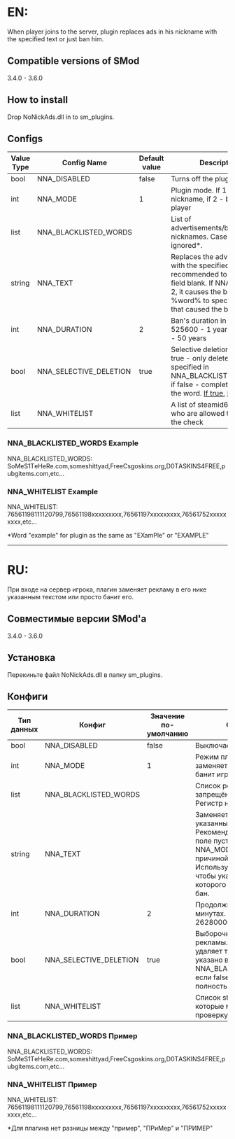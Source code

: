 # EN:
When player joins to the server, plugin replaces ads in his nickname with the specified text or just ban him.

## Compatible versions of SMod
3.4.0 - 3.6.0

## How to install
Drop NoNickAds.dll in to sm_plugins.

## Configs
Value Type|Config Name|Default value|Description|
----------|-------------|-----------|-----------|
bool|NNA_DISABLED|false|Turns off the plugin
int|NNA_MODE|1|Plugin mode. If 1 - replaces nickname, if 2 - ban the player
list|NNA_BLACKLISTED_WORDS||List of advertisements/banned nicknames. Case are ignored*.
string|NNA_TEXT||Replaces the advertisement with the specified text. It's recommended to leave the field blank. If NNA_MODE = 2, it causes the ban. Use %word% to specify the word that caused the ban.
int|NNA_DURATION|2|Ban's duration in minutes. 525600 - 1 year, 26280000 - 50 years
bool|NNA_SELECTIVE_DELETION|true|Selective deletion of ads. If true - only deletes what is specified in NNA_BLACKLISTED_WORDS, if false - completely deletes the word. [If true](https://cdn.discordapp.com/attachments/595913512065171467/640550217808085002/unknown1.png), [If false](https://cdn.discordapp.com/attachments/595913512065171467/640550223730442260/unknown2.png).
list|NNA_WHITELIST||A list of steamid64 of players who are allowed to bypass the check

### NNA_BLACKLISTED_WORDS Example
NNA_BLACKLISTED_WORDS: SoMеS1TеHeRe.com,someshittyad,FrеeCsgоskins.org,D0TАSKINS4FRЕE,pubgitеms.com,etc...

### NNA_WHITELIST Example
NNA_WHITELIST: 76561198111120799,76561198xxxxxxxxx,76561197xxxxxxxxx,76561752xxxxxxxxx,etc...

*Word "example" for plugin as the same as "EXamPle" or "EXAMPLE"

***

# RU:
При входе на сервер игрока, плагин заменяет рекламу в его нике указанным текстом или просто банит его.

## Совместимые версии SMod'а
3.4.0 - 3.6.0

## Установка
Перекиньте файл NoNickAds.dll в папку sm_plugins.

## Конфиги
Тип данных|Конфиг|Значение по-умолчанию|Описание|
----------|-------------|-----------|-----------|
bool|NNA_DISABLED|false|Выключает плагин
int|NNA_MODE|1|Режим плагина. Если 1 - заменяет ник, если 2 - банит игрока
list|NNA_BLACKLISTED_WORDS||Список рекламы/запрещённых ников. Регистр не учитывается*.
string|NNA_TEXT||Заменяет рекламу указанным текстом. Рекомендуется оставить поле пустым. Если NNA_MODE = 2, то является причиной бана. Используйте %word% чтобы указать слово, из-за которого игрок получил бан.
int|NNA_DURATION|2|Продолжительность бана в минутах. 525600 - 1 год, 26280000 - 50 лет.
bool|NNA_SELECTIVE_DELETION|true|Выборочное удаление рекламы. Если true - удаляет только то, что указано в NNA_BLACKLISTED_WORDS, если false - удаляет слово полностью. [If true](https://cdn.discordapp.com/attachments/595913512065171467/640550217808085002/unknown1.png), [If false](https://cdn.discordapp.com/attachments/595913512065171467/640550223730442260/unknown2.png).
list|NNA_WHITELIST||Список steamid64 игроков, которые могут обойти проверку

### NNA_BLACKLISTED_WORDS Пример
NNA_BLACKLISTED_WORDS: SoMеS1TеHeRe.com,someshittyad,FrеeCsgоskins.org,D0TАSKINS4FRЕE,pubgitеms.com,etc...

### NNA_WHITELIST Пример
NNA_WHITELIST: 76561198111120799,76561198xxxxxxxxx,76561197xxxxxxxxx,76561752xxxxxxxxx,etc...

*Для плагина нет разницы между "пример", "ПРиМер" и "ПРИМЕР"
